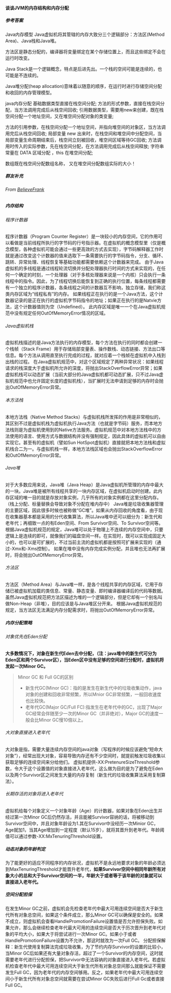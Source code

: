 #### 谈谈JVM的内存结构和内存分配

##### 参考答案

Java内存模型
Java虚拟机将其管辖的内存大致分三个逻辑部分：方法区(Method Area)、Java栈和Java堆。

方法区是静态分配的，编译器将变量绑定在某个存储位置上，而且这些绑定不会在运行时改变。

Java Stack是一个逻辑概念，特点是后进先出。一个栈的空间可能是连续的，也可能是不连续的。

Java堆分配(heap allocation)意味着以随意的顺序，在运行时进行存储空间分配和收回的内存管理模型。

java内存分配
基础数据类型直接在栈空间分配;
方法的形式参数，直接在栈空间分配，当方法调用完成后从栈空间回收;
引用数据类型，需要用new来创建，既在栈空间分配一个地址空间，又在堆空间分配对象的类变量;

方法的引用参数，在栈空间分配一个地址空间，并指向堆空间的对象区，当方法调用完后从栈空间回收;
局部变量 new 出来时，在栈空间和堆空间中分配空间，当局部变量生命周期结束后，栈空间立刻被回收，堆空间区域等待GC回收;
方法调用时传入的实际参数，先在栈空间分配，在方法调用完成后从栈空间释放;
字符串常量在 DATA 区域分配 ，this 在堆空间分配;

数组既在栈空间分配数组名称， 又在堆空间分配数组实际的大小！



##### 群友补充

###### From [BelieveFrank](https://github.com/BelieveFrank)

##### 内存结构

###### 程序计数器

程序计数器（Program Counter Register）是一块较小的内存空间，它的作用可以看做是当前线程所执行的字节码的行号指示器。在虚拟机的概念模型里（仅是概念模型，各种虚拟机可能会通过一些更高效的方式去实现），字节码解释器工作时就是通过改变这个计数器的值来选取下一条需要执行的字节码指令，分支、循环、跳转、异常处理、线程恢复等基础功能都需要依赖这个计数器来完成。 由于Java虚拟机的多线程是通过线程轮流切换并分配处理器执行时间的方式来实现的，在任何一个确定的时刻，一个处理器（对于多核处理器来说是一个内核）只会执行一条线程中的指令。因此，为了线程切换后能恢复到正确的执行位置，每条线程都需要有一个独立的程序计数器，各条线程之间的计数器互不影响，独立存储，我们称这类内存区域为“线程私有”的内存。
如果线程正在执行的是一个Java方法，这个计数器记录的是正在执行的虚拟机字节码指令的地址；如果正在执行的是Natvie方法，这个计数器值则为空（Undefined）。
此内存区域是唯一一个在Java虚拟机规范中没有规定任何OutOfMemoryError情况的区域。

###### Java虚拟机栈

虚拟机栈描述的是Java方法执行的内存模型，每个方法在执行的同时都会创建一个栈帧（Stack Frame）用于存储局部变量表、操作数栈、动态链接、方法出口等信息。每个方法从调用直至执行完成的过程，就对应着一个栈帧在虚拟机中入栈到出栈的过程。
在Java虚拟机规范中，对这个区域规定了两种异常状况：如果线程请求的栈深度大于虚拟机所允许的深度，将抛出StackOverflowError异常；如果虚拟机栈可以动态扩展（当前大部分的Java虚拟机都可动态扩展，只不过Java虚拟机规范中也允许固定长度的虚拟机栈），当扩展时无法申请到足够的内存时会抛出OutOfMemoryError异常。

###### 本方法栈

本地方法栈（Native Method Stacks）与虚拟机栈所发挥的作用是非常相似的，其区别不过是虚拟机栈为虚拟机执行Java方法（也就是字节码）服务，而本地方法栈则是为虚拟机使用到的Native方法服务。虚拟机规范中对本地方法栈中的方法使用的语言、使用方式与数据结构并没有强制规定，因此具体的虚拟机可以自由实现它。甚至有的虚拟机（譬如Sun HotSpot虚拟机）直接就把本地方法栈和虚拟机栈合二为一。与虚拟机栈一样，本地方法栈区域也会抛出StackOverflowError和OutOfMemoryError异常。

###### Java堆

对于大多数应用来说，Java堆（Java Heap）是Java虚拟机所管理的内存中最大的一块。Java堆是被所有线程共享的一块内存区域，在虚拟机启动时创建。此内存区域的唯一目的就是存放对象实例，几乎所有的对象实例都在这里分配内存。（栈上分配、标量替换会导致对象不分配在堆内存中）
Java堆是垃圾收集器管理的主要区域，因此很多时候也被称做“GC堆”。如果从内存回收的角度看，由于现在收集器基本都是采用的分代收集算法，所以Java堆中还可以细分为：新生代和老年代；再细致一点的有Eden空间、From Survivor空间、To Survivor空间等。
根据Java虚拟机规范的规定，Java堆可以处于物理上不连续的内存空间中，只要逻辑上是连续的即可，就像我们的磁盘空间一样。在实现时，既可以实现成固定大小的，也可以是可扩展的，不过当前主流的虚拟机都是按照可扩展来实现的（通过-Xmx和-Xms控制）。
如果在堆中没有内存完成实例分配，并且堆也无法再扩展时，将会抛出OutOfMemoryError异常。

###### 方法区

方法区（Method Area）与Java堆一样，是各个线程共享的内存区域，它用于存储已被虚拟机加载的类信息、常量、静态变量、即时编译器编译后的代码等数据。虽然Java虚拟机规范把方法区描述为堆的一个逻辑部分，但是它却有一个别名叫做Non-Heap（非堆），目的应该是与Java堆区分开来。
根据Java虚拟机规范的规定，当方法区无法满足内存分配需求时，将抛出OutOfMemoryError异常。

##### 内存分配策略

###### 对象优先在Eden分配

**大多数情况下，对象在新生代Eden去中分配，（注：java堆中的新生代可分为Eden区和两个Survivor区），当Eden区中没有足够的空间进行分配时，虚拟机将发起一次Minor GC。**

> Minor GC 和 Full GC的区别
>
> - 新生代GC(Minor GC)：指的是发生在新生代中的垃圾收集动作，java对象的创建和回收非常频繁，所以Mnior GC非常频繁，一般回收速度也比较快。
> - 老年代GC(Major GC/Full FC):指发生在老年代中的GC，出现了Major GC经常会伴随至少一次的Minor GC（并非绝对），Major GC的速度一般会比Minor GC慢10倍以上。

###### 大对象直接进入老年代

大对象是指，需要大量连续内存空间的java对象（写程序的时候应该避免“短命大对象”），经常出现大对象，容易导致内存还有不少空间时，就提前触发垃圾收集以获取足够的连续空间来分给他们。
虚拟机提供-XX:PretenureSizeThreshold参数，令大于这个设置值的对象直接进入老年代，这么做为目的是为了避免在Eden以及两个Survivor区之间发生大量的内存复制（新生代的垃圾收集算法采用复制算法）。

###### 长期存活的对象将进入老年代

虚拟机给每个对象定义一个对象年龄（Age）的计数器，如果对象在Eden出生并经过第一次Minor GC后仍然存活，并且能被Survivor容纳的话，将被移动到Survivor空间中，并且对象年龄设为1.其在Survivor中没经历一次Minior GC，Age就加1，当其Age增加到一定程度（默认15岁），就将其晋升到老年代。年龄阈值可以通过参数-XX:MxTenuringThreshold设置。

##### 动态对象的年龄判定

为了能更好的适应不同程序的内存状况，虚拟机不是永远地要求对象的年龄必须达到MaxTenuringThreshold才能晋升老年代，**如果Survivor空间中相同年龄所有对象大小的总和大于Survivor空间的一半，年龄大于或者等于该年龄的对象就可以直接进入老年代。**

##### 空间分配担保

在发生Minor GC之前，虚拟机会先检查老年代中最大可用连续空间是否大于新生代所有对象总空间，如果这个条件成立，那么Minor GC可以确保是安全的。如果不成立，则虚拟机会查看HandlePromotionFailure设置值是否允许担保失败。如果允许，那么会继续检查老年代最大可用的连续空间是否大于历次晋升到老年代对象的平均大小，如果大于将尝试进行一次Minor GC。如果小于或者HandlePromotionFailure设置为不允许，那这时就改为一次Full GC。
分配担保解释：新生代使用复制算法完成垃圾收集，为了节约内存Survivor的设置的比较小，当Minor GC后如果还有大量对象存活，超过了一个Survivor的内存空间，这时就需要老年代进行分配担保，把Survivor中无法容纳的对象直接进入老年代。若虚拟机检查老年代中最大可用连续空间大于新生代所有对象总空间那么就能保证不需要发生Full GC，因为老年代的内存空间够用。反之，如果老年代中最大可用连续空间小于新生代所有对象总空间就需要在尝试Minor GC失败后进行Full Gc或者直接Full GC。
